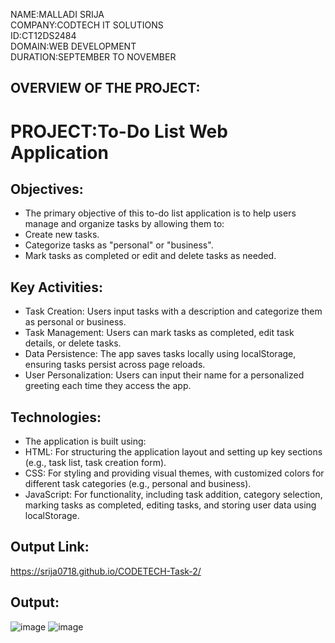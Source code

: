 NAME:MALLADI SRIJA   
COMPANY:CODTECH IT SOLUTIONS   
ID:CT12DS2484  
DOMAIN:WEB DEVELOPMENT   
DURATION:SEPTEMBER TO NOVEMBER    

## OVERVIEW OF THE PROJECT:
# PROJECT:To-Do List Web Application
## Objectives:
* The primary objective of this to-do list application is to help users manage and organize tasks by allowing them to:
* Create new tasks.
* Categorize tasks as "personal" or "business".
* Mark tasks as completed or edit and delete tasks as needed.
## Key Activities:
* Task Creation: Users input tasks with a description and categorize them as personal or business.
* Task Management: Users can mark tasks as completed, edit task details, or delete tasks.
* Data Persistence: The app saves tasks locally using localStorage, ensuring tasks persist across page reloads.
* User Personalization: Users can input their name for a personalized greeting each time they access the app.
## Technologies:
* The application is built using:
* HTML: For structuring the application layout and setting up key sections (e.g., task list, task creation form).
* CSS: For styling and providing visual themes, with customized colors for different task categories (e.g., personal and business).
* JavaScript: For functionality, including task addition, category selection, marking tasks as completed, editing tasks, and storing user data using localStorage.

## Output Link:
 https://srija0718.github.io/CODETECH-Task-2/
## Output:
![image](https://github.com/user-attachments/assets/4b6d4fb5-f6d3-481d-a399-f8c979ed9cfe)
![image](https://github.com/user-attachments/assets/d222b980-8bbf-49d8-be55-d83ec8a02463)

